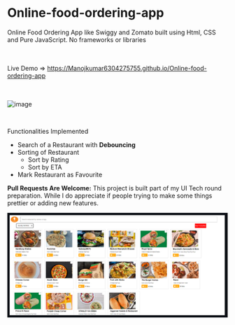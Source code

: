 # Online-food-ordering-app
Online Food Ordering App like Swiggy and Zomato built using Html, CSS and Pure JavaScript. No frameworks or libraries <br/><br/><br/>

Live Demo => https://Manojkumar6304275755.github.io/Online-food-ordering-app  <br/><br/><br/>

![image](https://user-images.githubusercontent.com/28086341/102119032-855d4280-3e66-11eb-8070-59a73b68a918.png)

<br/>

Functionalities Implemented <br/>
* Search of a Restaurant with <b>Debouncing</b>
* Sorting of Restaurant
  * Sort by Rating
  * Sort by ETA
* Mark Restaurant as Favourite


<b>Pull Requests Are Welcome:</b> This project is built part of my UI Tech round preparation. While I do appreciate if people trying to make some things prettier or adding new features.

![image alt](https://github.com/Manojkumar6304275755/online-food-ordering-app/blob/cb19e140f8e138cd9e7e6f13ab6cb2fd210c7908/Screenshot%202025-10-01%20100106.png)



